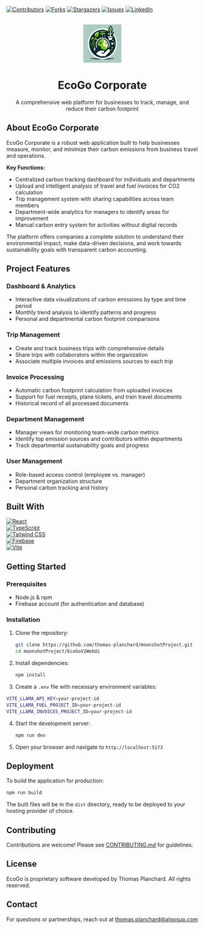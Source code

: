 <a name="readme-top"></a>

[![Contributors][contributors-shield]][contributors-url]
[![Forks][forks-shield]][forks-url]
[![Stargazers][stars-shield]][stars-url]
[![Issues][issues-shield]][issues-url]
[![LinkedIn][linkedin-shield]][linkedin-url]

<br />
<div align="center">
   <img src="EcoGo/assets/icon.png" alt="Logo" width="100" height="100">
  <h1 align="center">EcoGo Corporate</h1>
  <p align="center">
    A comprehensive web platform for businesses to track, manage, and reduce their carbon footprint
  </p>
</div>

## About EcoGo Corporate

EcoGo Corporate is a robust web application built to help businesses measure, monitor, and minimize their carbon emissions from business travel and operations. 

**Key Functions:**
- Centralized carbon tracking dashboard for individuals and departments
- Upload and intelligent analysis of travel and fuel invoices for CO2 calculation
- Trip management system with sharing capabilities across team members
- Department-wide analytics for managers to identify areas for improvement
- Manual carbon entry system for activities without digital records

The platform offers companies a complete solution to understand their environmental impact, make data-driven decisions, and work towards sustainability goals with transparent carbon accounting.

## Project Features

### Dashboard & Analytics
- Interactive data visualizations of carbon emissions by type and time period
- Monthly trend analysis to identify patterns and progress
- Personal and departmental carbon footprint comparisons

### Trip Management
- Create and track business trips with comprehensive details
- Share trips with collaborators within the organization
- Associate multiple invoices and emissions sources to each trip

### Invoice Processing
- Automatic carbon footprint calculation from uploaded invoices
- Support for fuel receipts, plane tickets, and train travel documents
- Historical record of all processed documents

### Department Management
- Manager views for monitoring team-wide carbon metrics
- Identify top emission sources and contributors within departments
- Track departmental sustainability goals and progress

### User Management
- Role-based access control (employee vs. manager)
- Department organization structure
- Personal carbon tracking and history

## Built With

[![React][React-shield]][React-url]  
[![TypeScript][TS-shield]][TS-url]  
[![Tailwind CSS][Tailwind-shield]][Tailwind-url]  
[![Firebase][Firebase-shield]][Firebase-url]  
[![Vite][Vite-shield]][Vite-url]  


## Getting Started

### Prerequisites

- Node.js & npm
- Firebase account (for authentication and database)

### Installation

1. Clone the repository:
   ```bash
   git clone https://github.com/thomas-planchard/moonshotProject.git
   cd moonshotProject/EcoGoV2WebUi
   ```

2. Install dependencies:
   ```bash
   npm install
   ```

3. Create a `.env` file with necessary environment variables:
   
```bash
VITE_LLAMA_API_KEY=your-project-id
VITE_LLAMA_FUEL_PROJECT_ID=your-project-id
VITE_LLAMA_INVOICES_PROJECT_ID=your-project-id
```

4. Start the development server:
   ```bash
   npm run dev
   ```

5. Open your browser and navigate to `http://localhost:5173`

## Deployment

To build the application for production:

```bash
npm run build
```

The built files will be in the `dist` directory, ready to be deployed to your hosting provider of choice.

## Contributing

Contributions are welcome! Please see [CONTRIBUTING.md](CONTRIBUTING.md) for guidelines.

## License

EcoGo is proprietary software developed by Thomas Planchard. All rights reserved.

## Contact

For questions or partnerships, reach out at thomas.planchard@algosup.com

<!-- MARKDOWN LINKS & IMAGES -->
[contributors-shield]: https://img.shields.io/github/contributors/thomas-planchard/moonshotProject.svg?style=for-the-badge
[contributors-url]: https://github.com/thomas-planchard/moonshotProject/graphs/contributors
[forks-shield]: https://img.shields.io/github/forks/thomas-planchard/moonshotProject.svg?style=for-the-badge
[forks-url]: https://github.com/thomas-planchard/moonshotProject/network/members
[stars-shield]: https://img.shields.io/github/stars/thomas-planchard/moonshotProject.svg?style=for-the-badge
[stars-url]: https://github.com/thomas-planchard/moonshotProject/stargazers
[issues-shield]: https://img.shields.io/github/issues/thomas-planchard/moonshotProject.svg?style=for-the-badge
[issues-url]: https://github.com/thomas-planchard/moonshotProject/issues
[linkedin-shield]: https://img.shields.io/badge/-LinkedIn-black.svg?style=for-the-badge&logo=linkedin&colorB=555
[linkedin-url]: https://www.linkedin.com/in/thomas-planchard-461782221
[React-shield]: https://img.shields.io/badge/React-61DAFB?style=for-the-badge&logo=react&logoColor=black
[React-url]: https://reactjs.org/
[TS-shield]: https://img.shields.io/badge/TypeScript-007ACC?style=for-the-badge&logo=typescript&logoColor=white
[TS-url]: https://typescriptlang.org/
[Tailwind-shield]: https://img.shields.io/badge/Tailwind_CSS-38B2AC?style=for-the-badge&logo=tailwind-css&logoColor=white
[Tailwind-url]: https://tailwindcss.com/
[Firebase-shield]: https://img.shields.io/badge/Firebase-FFCA28?style=for-the-badge&logo=firebase&logoColor=black
[Firebase-url]: https://firebase.google.com/
[Vite-shield]: https://img.shields.io/badge/Vite-646CFF?style=for-the-badge&logo=vite&logoColor=white
[Vite-url]: https://vitejs.dev/
[Recharts-shield]: https://img.shields.io/badge/Recharts-22B5BF?style=for-the-badge&logo=recharts&logoColor=white
[Recharts-url]: https://recharts.org/


